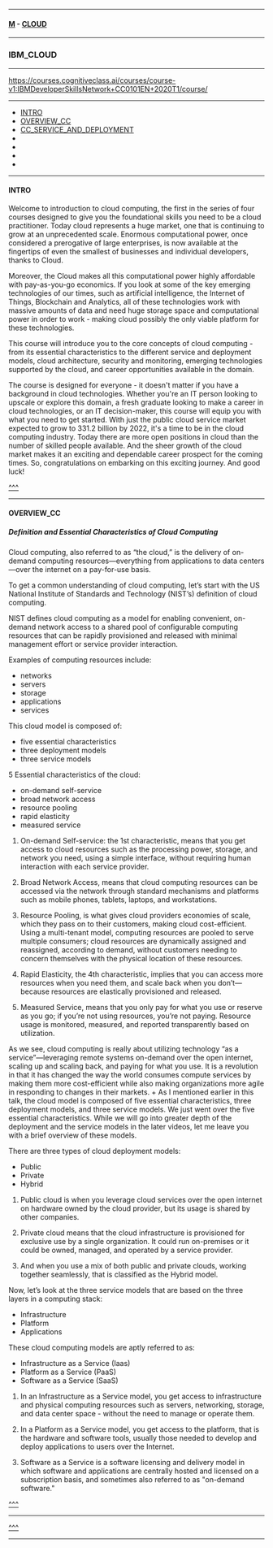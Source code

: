 
---

#### [M](https://github.com/ttltrk/TTT/blob/master/menu.md) - [CLOUD](https://github.com/ttltrk/TTT/blob/master/CLOUD/CLOUD.md)

---

### IBM_CLOUD

---

https://courses.cognitiveclass.ai/courses/course-v1:IBMDeveloperSkillsNetwork+CC0101EN+2020T1/course/

---

* [INTRO](#INTRO)
* [OVERVIEW_CC](#OVERVIEW_CC)
* [CC_SERVICE_AND_DEPLOYMENT](#CC_SERVICE_AND_DEPLOYMENT)
* [](#)
* [](#)
* [](#)
* [](#)

---

#### INTRO

Welcome to introduction to cloud computing, the first in the series of
four courses designed to give you the foundational skills you need to be a
cloud practitioner. Today cloud represents a huge market, one that is
continuing to grow at an unprecedented scale. Enormous computational power, once
considered a prerogative of large enterprises, is now available at the
fingertips of even the smallest of businesses and individual developers,
thanks to Cloud.

Moreover, the Cloud makes all this computational power highly affordable
with pay-as-you-go economics. If you look at some of the key emerging technologies
of our times, such as artificial intelligence, the Internet of Things,
Blockchain and Analytics, all of these technologies work with massive amounts
of data and need huge storage space and computational power in order to work -
making cloud possibly the only viable platform for these technologies.

This course will introduce you to the core concepts of cloud computing - from its
essential characteristics to the different service and deployment models,
cloud architecture, security and monitoring, emerging technologies
supported by the cloud, and career opportunities available in the domain.

The course is designed for everyone - it doesn't matter if you have a background
in cloud technologies. Whether you're an IT person looking to upscale or explore
this domain, a fresh graduate looking to make a career in cloud technologies, or
an IT decision-maker, this course will equip you with what you need to get
started. With just the public cloud service market expected to grow to 331.2
billion by 2022, it's a time to be in the cloud computing
industry. Today there are more open positions in cloud than the number of
skilled people available. And the sheer growth of the cloud market makes it an
exciting and dependable career prospect for the coming times. So, congratulations
on embarking on this exciting journey. And good luck!

[^^^](#IBM_CLOUD)

---

#### OVERVIEW_CC

##### Definition and Essential Characteristics of Cloud Computing

Cloud computing, also referred to as “the cloud,” is the delivery of on-demand computing
resources—everything from applications to data centers—over the internet on a pay-for-use
basis.

To get a common understanding of cloud computing, let’s start with the US National Institute
of Standards and Technology (NIST’s) definition of cloud computing.

NIST defines cloud computing as a model for enabling convenient, on-demand network access
to a shared pool of configurable computing resources that can be rapidly provisioned
and released with minimal management effort or service provider interaction.

Examples of computing resources include:
- networks
- servers
- storage
- applications
- services

This cloud model is composed of:
- five essential characteristics
- three deployment models
- three service models

5 Essential characteristics of the cloud:

- on-demand self-service
- broad network access
- resource pooling
- rapid elasticity
- measured service

1. On-demand Self-service: the 1st characteristic, means that you get access to cloud resources
such as the processing power, storage, and network you need, using a simple interface,
without requiring human interaction with each service provider.

2. Broad Network Access, means that cloud computing resources can be
accessed via the network through standard mechanisms and platforms such as mobile phones,
tablets, laptops, and workstations.

3. Resource Pooling, is what gives cloud providers economies of
scale, which they pass on to their customers, making cloud cost-efficient.
Using a multi-tenant model, computing resources are pooled to serve multiple consumers; cloud
resources are dynamically assigned and reassigned, according to demand, without customers needing
to concern themselves with the physical location of these resources.

4. Rapid Elasticity, the 4th characteristic, implies that you can access more resources
when you need them, and scale back when you don’t—because resources are elastically
provisioned and released.

5. Measured Service, means that you only pay for what you use or
reserve as you go; if you’re not using resources, you’re not paying.
Resource usage is monitored, measured, and reported transparently based on utilization.

As we see, cloud computing is really about utilizing technology “as a service”—leveraging
remote systems on-demand over the open internet, scaling up and scaling back, and paying for
what you use.
It is a revolution in that it has changed the way the world consumes compute services
by making them more cost-efficient while also making organizations more agile in responding
to changes in their markets.
+
As I mentioned earlier in this talk, the cloud model is composed of five essential characteristics,
three deployment models, and three service models.
We just went over the five essential characteristics.
While we will go into greater depth of the deployment and the service models in the later
videos, let me leave you with a brief overview of these models.

There are three types of cloud deployment models:

- Public
- Private
- Hybrid

1. Public cloud is when you leverage cloud services over the open internet on hardware owned by
the cloud provider, but its usage is shared by other companies.

2. Private cloud means that the cloud infrastructure is provisioned for exclusive use by a single
organization. It could run on-premises or it could be owned, managed, and operated by a service provider.

3. And when you use a mix of both public and private clouds, working together seamlessly,
that is classified as the Hybrid model.

Now, let’s look at the three service models that are based on the three layers in a computing stack:

- Infrastructure
- Platform
- Applications

These cloud computing models are aptly referred to as:

- Infrastructure as a Service (Iaas)
- Platform as a Service (PaaS)
- Software as a Service (SaaS)

1. In an Infrastructure as a Service model, you get access to infrastructure and physical
computing resources such as servers, networking, storage, and data center space - without the
need to manage or operate them.

2. In a Platform as a Service model, you get access to the platform, that is the hardware
and software tools, usually those needed to develop and deploy applications to users over
the Internet.

3. Software as a Service is a software licensing and delivery model in which software and applications
are centrally hosted and licensed on a subscription basis, and sometimes also referred to as "on-demand
software."

[^^^](#IBM_CLOUD)

---

[^^^](#IBM_CLOUD)

---
